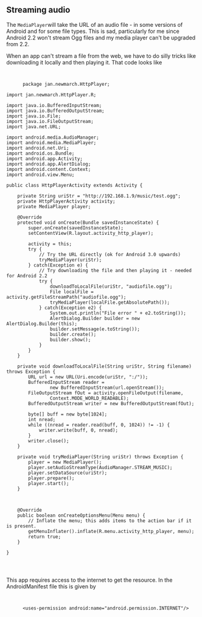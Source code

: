 
##  Streaming audio 


The `MediaPlayer`will take the URL of an audio file - in some versions
      of Android and for some file types. This is sad, particularly for me since
      Android 2.2 won't stream Ogg files and  my media player can't be upgraded
      from 2.2.


When an app can't stream a file from the web, we have to do silly tricks like
      downloading it locally and then playing it. That code looks like

```

      
      package jan.newmarch.HttpPlayer;

import jan.newmarch.HttpPlayer.R;

import java.io.BufferedInputStream;
import java.io.BufferedOutputStream;
import java.io.File;
import java.io.FileOutputStream;
import java.net.URL;

import android.media.AudioManager;
import android.media.MediaPlayer;
import android.net.Uri;
import android.os.Bundle;
import android.app.Activity;
import android.app.AlertDialog;
import android.content.Context;
import android.view.Menu;

public class HttpPlayerActivity extends Activity {

	private String uriStr = "http://192.168.1.9/music/test.ogg";
	private HttpPlayerActivity activity;
	private MediaPlayer player; 

	@Override
	protected void onCreate(Bundle savedInstanceState) {
		super.onCreate(savedInstanceState);
		setContentView(R.layout.activity_http_player);

		activity = this;	
		try {
			// Try the URL directly (ok for Android 3.0 upwards)
			tryMediaPlayer(uriStr);
		} catch(Exception e) {
			// Try downloading the file and then playing it - needed for Android 2.2
			try {
				downloadToLocalFile(uriStr, "audiofile.ogg");
				File localFile = activity.getFileStreamPath("audiofile.ogg");
				tryMediaPlayer(localFile.getAbsolutePath());
			} catch(Exception e2) {
				System.out.println("File error " + e2.toString());
				AlertDialog.Builder builder = new AlertDialog.Builder(this);
				builder.setMessage(e.toString());
				builder.create();
				builder.show();
			}
		}
	}

	private void downloadToLocalFile(String uriStr, String filename) throws Exception {
		URL url = new URL(Uri.encode(uriStr, ":/"));
		BufferedInputStream reader = 
				new BufferedInputStream(url.openStream());
		FileOutputStream fOut = activity.openFileOutput(filename,
				Context.MODE_WORLD_READABLE);
		BufferedOutputStream writer = new BufferedOutputStream(fOut); 

		byte[] buff = new byte[1024]; 
		int nread;
		while ((nread = reader.read(buff, 0, 1024)) != -1) {
			writer.write(buff, 0, nread);
		}
		writer.close();
	}

	private void tryMediaPlayer(String uriStr) throws Exception {
		player = new MediaPlayer();
		player.setAudioStreamType(AudioManager.STREAM_MUSIC);
		player.setDataSource(uriStr);
		player.prepare();
		player.start();         
	}



	@Override
	public boolean onCreateOptionsMenu(Menu menu) {
		// Inflate the menu; this adds items to the action bar if it is present.
		getMenuInflater().inflate(R.menu.activity_http_player, menu);
		return true;
	}

}

      
    
```


This app requires access to the internet to get the resource. 
      In the AndroidManifest file this is
      given by

```

	
	  <uses-permission android:name="android.permission.INTERNET"/>
	
      
```



